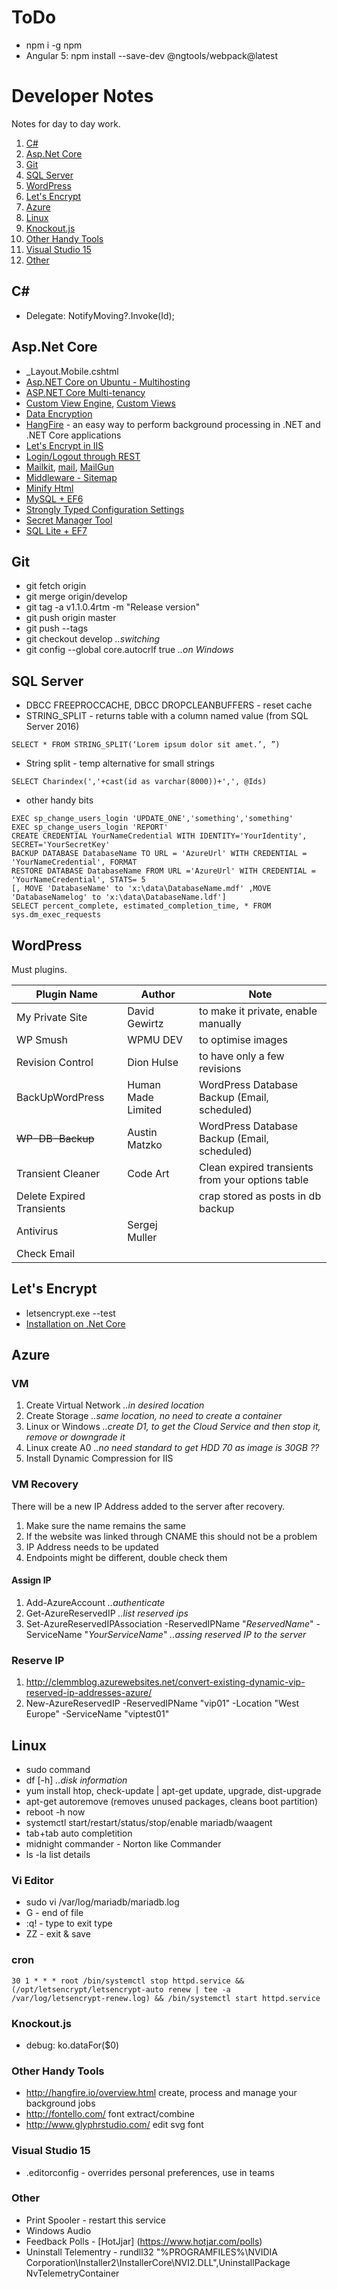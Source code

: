 # ToDo
- npm i -g npm
- Angular 5: npm install --save-dev @ngtools/webpack@latest

# Developer Notes
Notes for day to day work.

1. [C#](#c)
2. [Asp.Net Core](#aspnet-core)
3. [Git](#git)
4. [SQL Server](#sql-server)
5. [WordPress](#wordpress)
6. [Let's Encrypt](#lets-encrypt)
7. [Azure](#azure)
8. [Linux](#linux)
9. [Knockout.js](#knockoutjs)
10. [Other Handy Tools](#other-handy-tools)
11. [Visual Studio 15](#visual-studio-15)
12. [Other](#other)

## C# #
- Delegate: NotifyMoving?.Invoke(Id);
 
## Asp.Net Core
- _Layout.Mobile.cshtml
- [Asp.NET Core on Ubuntu - Multihosting](https://developingsoftware.com/aspnetcore-ubuntu#configure-nginx-as-a-reverse-proxy-to-asp.net-core) 
- [ASP.NET Core Multi-tenancy](http://benfoster.io/blog/aspnet-core-multi-tenancy-data-isolation-with-entity-framework)
- [Custom View Engine](http://weblogs.asp.net/imranbaloch/custom-viewengine-aspnet5-mvc6), [Custom Views](http://www.davepaquette.com/archive/2015/05/04/displaying-custom-asp-net-mvc-views-per-deployment.aspx)
- [Data Encryption](https://docs.asp.net/en/latest/security/data-protection/using-data-protection.html)
- [HangFire](http://hangfire.io/) - an easy way to perform background processing in .NET and .NET Core applications 
- [Let's Encrypt in IIS](https://weblog.west-wind.com/posts/2016/Feb/22/Using-Lets-Encrypt-with-IIS-on-Windows)
- [Login/Logout through REST](https://www.illucit.com/blog/2016/04/asp-net-5-mvc-6-identity-authentication/)
- [Mailkit](https://github.com/jstedfast/MailKit), [mail](http://stevejgordon.co.uk/how-to-send-emails-in-asp-net-core-1-0), [MailGun](http://benjii.me/2017/02/send-email-using-asp-net-core/)
- [Middleware - Sitemap](http://dotnetthoughts.net/generate-dynamic-xml-sitemaps-in-aspnet5)
- [Minify Html](https://github.com/deanhume/html-minifier)
- [MySQL + EF6](http://dan.cx/2015/08/entity-framework-6-mysql-aspnet)
- [Strongly Typed Configuration Settings](https://weblog.west-wind.com/posts/2016/May/23/Strongly-Typed-Configuration-Settings-in-ASPNET-Core)
- [Secret Manager Tool](http://www.fiyazhasan.me/dont-share-your-secrets-asp-net-core-secret-manager-tool)
- [SQL Lite + EF7](http://damienbod.com/2015/08/30/asp-net-5-with-sqlite-and-entity-framework-7/)


## Git
- git fetch origin
- git merge origin/develop
- git tag -a v1.1.0.4rtm -m "Release version"
- git push origin master
- git push --tags
- git checkout develop *..switching*
- git config --global core.autocrlf true *..on Windows*

## SQL Server
- DBCC FREEPROCCACHE, DBCC DROPCLEANBUFFERS - reset cache
- STRING_SPLIT - returns table with a column named value (from SQL Server 2016)
```plsql
SELECT * FROM STRING_SPLIT(‘Lorem ipsum dolor sit amet.’, ”)
```
- String split - temp alternative for small strings
```plsql
SELECT Charindex(','+cast(id as varchar(8000))+',', @Ids)
```
- other handy bits
```plsql
EXEC sp_change_users_login 'UPDATE_ONE','something','something'
EXEC sp_change_users_login 'REPORT'
CREATE CREDENTIAL YourNameCredential WITH IDENTITY='YourIdentity', SECRET='YourSecretKey'
BACKUP DATABASE DatabaseName TO URL = 'AzureUrl' WITH CREDENTIAL = 'YourNameCredential', FORMAT
RESTORE DATABASE DatabaseName FROM URL ='AzureUrl' WITH CREDENTIAL = 'YourNameCredential', STATS= 5
[, MOVE 'DatabaseName' to 'x:\data\DatabaseName.mdf' ,MOVE 'DatabaseNamelog' to 'x:\data\DatabaseName.ldf'] 
SELECT percent_complete, estimated_completion_time, * FROM sys.dm_exec_requests
```

## WordPress
Must plugins.

Plugin Name | Author | Note
---|---|---
My Private Site | David Gewirtz | to make it private, enable manually
WP Smush | WPMU DEV | to optimise images
Revision Control | Dion Hulse | to have only a few revisions
BackUpWordPress | Human Made Limited | WordPress Database Backup (Email, scheduled)
~~WP-DB-Backup~~ | Austin Matzko | WordPress Database Backup  (Email, scheduled)
Transient Cleaner | Code Art | Clean expired transients from your options table
Delete Expired Transients || crap stored as posts in db backup
Antivirus | Sergej Muller |
Check Email | |

## Let's Encrypt
- letsencrypt.exe --test
- [Installation on .Net Core](http://www.softfluent.com/blog/dev/2016/11/09/Using-Let-s-encrypt-with-ASP-NET-Core)

## Azure 
### VM
1. Create Virtual Network *..in desired location* 
2. Create Storage *..same location, no need to create a container*
3. Linux or Windows *..create D1, to get the Cloud Service and then stop it, remove or downgrade it*
4. Linux create A0 *..no need standard to get HDD 70 as image is 30GB ??*
5. Install Dynamic Compression for IIS
 
### VM Recovery
There will be a new IP Address added to the server after recovery.

1. Make sure the name remains the same
2. If the website was linked through CNAME this should not be a problem
3. IP Address needs to be updated
4. Endpoints might be different, double check them

#### Assign IP

1. Add-AzureAccount *..authenticate*
2. Get-AzureReservedIP *..list reserved ips*
3. Set-AzureReservedIPAssociation -ReservedIPName "*ReservedName*" -ServiceName "*YourServiceName*" *..assing reserved IP to the server*


### Reserve IP 
1. http://clemmblog.azurewebsites.net/convert-existing-dynamic-vip-reserved-ip-addresses-azure/
2. New-AzureReservedIP -ReservedIPName "vip01" -Location "West Europe" -ServiceName "viptest01"


## Linux
- sudo command
- df [-h] *..disk information*
- yum install htop, check-update | apt-get update, upgrade, dist-upgrade
- apt-get autoremove (removes unused packages, cleans boot partition)
- reboot -h now
- systemctl start/restart/status/stop/enable mariadb/waagent
- tab+tab auto completition
- midnight commander - Norton like Commander
- ls -la list details

### Vi Editor
 - sudo vi /var/log/mariadb/mariadb.log 
 - G - end of file
 - :q! - type to exit type
 - ZZ - exit & save
 
### cron
```30 1 * * * root /bin/systemctl stop httpd.service && (/opt/letsencrypt/letsencrypt-auto renew | tee -a /var/log/letsencrypt-renew.log) && /bin/systemctl start httpd.service```

### Knockout.js
- debug: ko.dataFor($0)

### Other Handy Tools
- http://hangfire.io/overview.html create, process and manage your background jobs
- http://fontello.com/ font extract/combine
- http://www.glyphrstudio.com/ edit svg font

### Visual Studio 15
- .editorconfig - overrides personal preferences, use in teams

### Other
- Print Spooler - restart this service
- Windows Audio
- Feedback Polls - [HotJjar] (https://www.hotjar.com/polls)
- Uninstall Telementry - rundll32 "%PROGRAMFILES%\NVIDIA Corporation\Installer2\InstallerCore\NVI2.DLL",UninstallPackage NvTelemetryContainer
